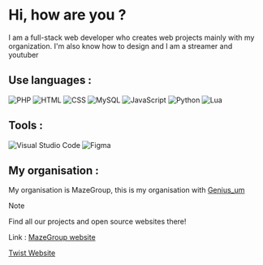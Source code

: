 # Hi, how are you ?
I am a full-stack web developer who creates web projects mainly with my organization. I'm also know how to design and I am a streamer and youtuber

## Use languages :
![PHP](https://img.shields.io/badge/PHP-8993be?style=for-the-badge&logo=php&logoColor=white)
![HTML](https://img.shields.io/badge/HTML5-red?style=for-the-badge&logo=html5&logoColor=white)
![CSS](https://img.shields.io/badge/CSS3-blue?style=for-the-badge&logo=css3&logoColor=white)
![MySQL](https://img.shields.io/badge/MySQL-005C84?style=for-the-badge&logo=mysql&logoColor=white)
![JavaScript](https://img.shields.io/badge/JavaScript-yellow?style=for-the-badge&logo=javascript&logoColor=white)
![Python](https://img.shields.io/badge/Python-blue?style=for-the-badge&logo=python&logoColor=white)
![Lua](https://img.shields.io/badge/Lua-darkblue?style=for-the-badge&logo=lua&logoColor=white)

## Tools :
![Visual Studio Code](https://img.shields.io/badge/Visual%20Studio%20Code-blue?style=for-the-badge&logo=visual%20studio%20code&logoColor=white)
![Figma](https://img.shields.io/badge/Figma-orange?style=for-the-badge&logo=figma&logoColor=white)

## My organisation :

My organisation is MazeGroup, this is my organisation with [Genius_um](https://github.com/Geniusum)
> [!note]
> Find all our projects and open source websites there!
> 
> Link :
> [MazeGroup website](https://mazegroup.org/)
> 
> [Twist Website](https://twist.mazegroup.org/)
